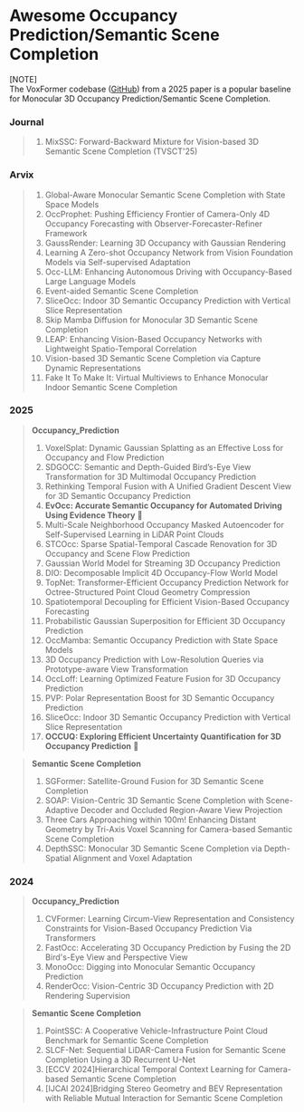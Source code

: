 # Awesome Occupancy Prediction/Semantic Scene Completion
[NOTE]  
The VoxFormer codebase ([GitHub](https://github.com/NVlabs/VoxFormer)) from a 2025 paper is a popular baseline for Monocular 3D Occupancy Prediction/Semantic Scene Completion.

### Journal
> 1. MixSSC: Forward-Backward Mixture for Vision-based 3D Semantic Scene Completion (TVSCT'25)

### Arvix
> 1. Global-Aware Monocular Semantic Scene Completion with State Space Models
> 2. OccProphet: Pushing Efficiency Frontier of Camera-Only 4D Occupancy Forecasting with Observer-Forecaster-Refiner Framework
> 3. GaussRender: Learning 3D Occupancy with Gaussian Rendering
> 4. Learning A Zero-shot Occupancy Network from Vision Foundation Models via Self-supervised Adaptation
> 5. Occ-LLM: Enhancing Autonomous Driving with Occupancy-Based Large Language Models
> 6. Event-aided Semantic Scene Completion
> 7. SliceOcc: Indoor 3D Semantic Occupancy Prediction with Vertical Slice Representation
> 8. Skip Mamba Diffusion for Monocular 3D Semantic Scene Completion
> 9. LEAP: Enhancing Vision-Based Occupancy Networks with Lightweight Spatio-Temporal Correlation
> 10. Vision-based 3D Semantic Scene Completion via Capture Dynamic Representations
> 11. Fake It To Make It: Virtual Multiviews to Enhance Monocular Indoor Semantic Scene Completion


### 2025
> **Occupancy_Prediction**
> 1. VoxelSplat: Dynamic Gaussian Splatting as an Effective Loss for Occupancy and Flow Prediction
> 2. SDGOCC: Semantic and Depth-Guided Bird’s-Eye View Transformation for 3D Multimodal Occupancy Prediction
> 3. Rethinking Temporal Fusion with A Unified Gradient Descent View for 3D Semantic Occupancy Prediction
> 4. **EvOcc: Accurate Semantic Occupancy for Automated Driving Using Evidence Theory** 🌹
> 5. Multi-Scale Neighborhood Occupancy Masked Autoencoder for Self-Supervised Learning in LiDAR Point Clouds
> 6. STCOcc: Sparse Spatial-Temporal Cascade Renovation for 3D Occupancy and Scene Flow Prediction
> 7. Gaussian World Model for Streaming 3D Occupancy Prediction
> 8. DIO: Decomposable Implicit 4D Occupancy-Flow World Model
> 9. TopNet: Transformer-Efficient Occupancy Prediction Network for Octree-Structured Point Cloud Geometry Compression
> 10. Spatiotemporal Decoupling for Efficient Vision-Based Occupancy Forecasting
> 11. Probabilistic Gaussian Superposition for Efficient 3D Occupancy Prediction
> 12. OccMamba: Semantic Occupancy Prediction with State Space Models
> 13. 3D Occupancy Prediction with Low-Resolution Queries via Prototype-aware View Transformation
> 14. OccLoff: Learning Optimized Feature Fusion for 3D Occupancy Prediction
> 15. PVP: Polar Representation Boost for 3D Semantic Occupancy Prediction
> 16. SliceOcc: Indoor 3D Semantic Occupancy Prediction with Vertical Slice Representation
> 17. **OCCUQ: Exploring Efficient Uncertainty Quantification for 3D Occupancy Prediction** 🌹


> **Semantic Scene Completion**
> 1. SGFormer: Satellite-Ground Fusion for 3D Semantic Scene Completion
> 2. SOAP: Vision-Centric 3D Semantic Scene Completion with Scene-Adaptive Decoder and Occluded Region-Aware View Projection
> 3. Three Cars Approaching within 100m! Enhancing Distant Geometry by Tri-Axis Voxel Scanning for Camera-based Semantic Scene Completion
> 4. DepthSSC: Monocular 3D Semantic Scene Completion via Depth-Spatial Alignment and Voxel Adaptation




### 2024
> **Occupancy_Prediction**
> 1. CVFormer: Learning Circum-View Representation and Consistency Constraints for Vision-Based Occupancy Prediction Via Transformers
> 2. FastOcc: Accelerating 3D Occupancy Prediction by Fusing the 2D Bird's-Eye View and Perspective View
> 3. MonoOcc: Digging into Monocular Semantic Occupancy Prediction
> 4. RenderOcc: Vision-Centric 3D Occupancy Prediction with 2D Rendering Supervision

> **Semantic Scene Completion**
> 1. PointSSC: A Cooperative Vehicle-Infrastructure Point Cloud Benchmark for Semantic Scene Completion
> 2. SLCF-Net: Sequential LiDAR-Camera Fusion for Semantic Scene Completion Using a 3D Recurrent U-Net
> 3. [ECCV 2024]Hierarchical Temporal Context Learning for Camera-based Semantic Scene Completion
> 4. [IJCAI 2024]Bridging Stereo Geometry and BEV Representation with Reliable Mutual Interaction for Semantic Scene Completion
